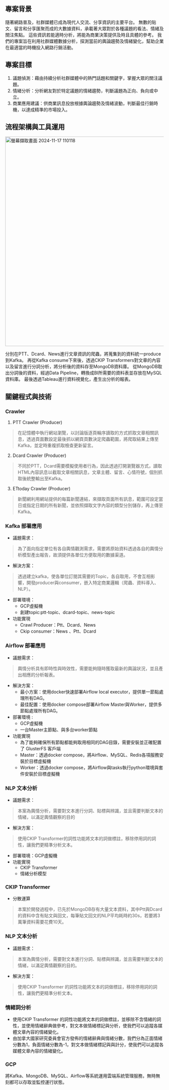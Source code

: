 ## 專案背景
隨著網路普及，社群媒體已成為現代人交流、分享資訊的主要平台。
無數的貼文、留言和分享匯聚而成的大數據資料，承載著大眾對於各種議題的看法、情緒及關注焦點。
這些資訊若能適時分析，將能為商業決策提供及時且具體的參考。
我們的專案旨在利用社群媒體數據分析，探測當前的輿論趨勢及情緒變化，幫助企業在最適當的時機投入網路行銷活動。

## 專案目標
1. 議題偵測：藉由持續分析社群媒體中的熱門話題和關鍵字，掌握大眾的關注議題。
2. 情緒分析：分析網友對於特定議題的情緒趨勢，判斷議題為正向、負向或中立。
3. 商業應用建議：供商業訊息投放根據輿論趨勢及情緒波動，判斷最佳行銷時機，以達成精準的市場投入。

## 流程架構與工具運用
<img width="664" alt="螢幕擷取畫面 2024-11-17 110118" src="https://github.com/user-attachments/assets/ba528242-f472-4f5b-8c3e-65f391a1fa68">

分別在PTT、Dcard、News進行文章資訊的爬蟲，將蒐集到的資料統一produce到Kafka。
再從Kafka consume下來後，透過CKIP Transformers對文章的內容以及留言進行分詞分析，將分析後的資料存至MongoDB資料庫。
從MongoDB取出分詞後的資料，經過Data Pipeline，轉換成BI所需要的資料表並存放在MySQL資料庫。
最後透過Tableau進行資料視覺化，產生出分析的報表。

## 關鍵程式與技術
### Crawler
1. PTT Crawler (Producer)
>在記憶體中執行網站瀏覽，以討論版逐頁輪序讀取的方式抓取文章相關訊息，透過頁面數設定最後抓以網頁頁數決定爬蟲範圍，將爬取結果上傳至Kafka，並定時重複抓取檢查更新留言。
2. Dcard Crawler (Producer)
>不同於PTT，Dcard需要模擬使用者行為，因此透過打開瀏覽器方式，讀取HTML內容訊息以截取文章相關訊息，文章主體、留言、心情符號，個別抓取後統整輸出至Kafka。
3. ETtoday  Crawler (Producer)
>新聞網利用網站提供的每篇新聞連結，來擷取頁面所有訊息，範圍可設定當日或指定日期的所有新聞，並依照擷取文字內容的類型分別儲存，再上傳至Kafka。

### Kafka 部署應用
* 議題需求：
>為了面向指定單位有各自輿情觀測需求，需要將原始資料透過各自的輿情分析模型產出報告，故須提供各單位方便取用的數據渠道。
* 解決方案：
>透過建立kafka，使各單位訂閱其需要的Topic，各自取用，不會互相影響，開發producer與consumer，嵌入特定商業邏輯（爬蟲、資料導入、NLP）。
* 部署環境：​
    * GCP虛擬機​
    * 創建topic:ptt-topic、dcard-topic、news-topic
* 功能實現​
    * Crawl Producer：Ptt、Dcard、News
    * Ckip consumer：News 、Ptt、Dcard

### Airflow 部署應用
* 議題需求：
>輿情分析具有即時性與時效性，需要能夠隨時獲取最新的輿論狀況，並且產出相應的分析報表。
* 解決方案：
    * 最小方案：使用docker快速部署Airflow local executor，提供單一節點處理所有DAG。
    * 最佳配置：使用docker compose部署Airflow Master與Worker，提供多節點處理所有DAG。
* 部署環境 :
    * GCP虛擬機
    * 一台Master主節點、與多台worker節點
* 功能實現​
    * 為了能夠確保所有節點都能夠取用相同的DAG目錄，需要安裝並正確配置了 GlusterFS 客戶端​
    * Master：透過docker compose，將Airflow、MySQL、Redis各項服務安裝於目標虛擬機​
    * Worker：透過docker compose，將Airflow與tasks執行python環境與套件安裝於目標虛擬機

### NLP 文本分析
* 議題需求：​
> 本案為輿情分析，需要對文本進行分詞、貼標與辨識，並且需要判斷文本的情緒，以滿足輿情觀察的目的
* 解決方案：
>使用CKIP Transformer的詞性功能將文本的詞做標註，移除停用詞的詞性，讓我們更精準分析文本。
* 部署環境：​GCP虛擬機
* 功能實現​
  * CKIP Transformer​
  * 情緒分析模型

### CKIP Transformer​
* 分散運算​
>本案於開發過程中，已先於MongoDB存有大量文本資料，其中Ptt與Dcard的資料中含有貼文與回文，每筆貼文回文的NLP平均耗時約30s，若要將3萬筆資料需要花費10天。

### NLP 文本分析
* 議題需求：
>本案為輿情分析，需要對文本進行分詞、貼標與辨識，並且需要判斷文本的情緒，以滿足輿情觀察的目的。​
* 解決方案：
>使用CKIP Transformer 的詞性功能將文本的詞做標註，移除停用詞的詞性，讓我們更精準分析文本。

### 情緒詞分析​
* 使用CKIP Transformer 的詞性功能將文本的詞做標註，並移除不含情緒的詞性，並使用情緒辭典做參考，對文本做情緒標記與分析，使我們可以追蹤各媒體文章內容的情緒變化。
* 由加拿大國家研究委員會官方發佈的情緒辭典與情緒分數，我們分為正面情緒分數為1，負面情緒分數為-1，對文本做情緒標記與與計分，使我們可以追蹤各媒體文章內容的情緒變化。
### GCP
將Kafka、MongoDB、MySQL、Airflow等系統運用雲端系統管理服務，無時無刻都可以存取並監控運行狀態。
